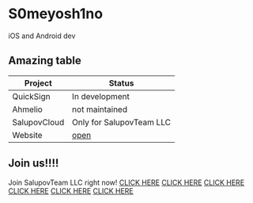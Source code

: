 # S0meyosh1no
iOS and Android dev

## Amazing table

| Project        | Status                                      |
|----------------|---------------------------------------------|
| QuickSign      | In development                              |
| Ahmelio        | not maintained                              |
| SalupovCloud   | Only for SalupovTeam LLC                    |
| Website        | [open](https://salupovteam.com)             |

## Join us!!!!
Join SalupovTeam LLC right now!
[CLICK HERE](https://t.me/salupovteambusiness)
[CLICK HERE](https://t.me/salupovteambusiness)
[CLICK HERE](https://t.me/salupovteambusiness)
[CLICK HERE](https://t.me/salupovteambusiness)
[CLICK HERE](https://t.me/salupovteambusiness)
[CLICK HERE](https://t.me/salupovteambusiness)

